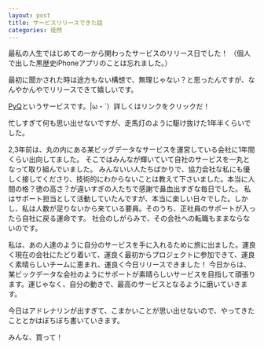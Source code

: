 ```yaml
---
layout: post
title: サービスリリースできた話
categories: 徒然
---
```


最私の人生ではじめての一から関わったサービスのリリース日でした！
（個人で出した黒歴史iPhoneアプリのことは忘れました。）

最初に聞かされた時は途方もない構想で、無理じゃない？と思ったんですが、なんやかんやでリリースできて嬉しいです。

[PyQ](https://pyq.jp/)というサービスです。|ω・`）詳しくはリンクをクリックだ！

忙しすぎて何も思い出せないですが、走馬灯のように駆け抜けた1年半くらいでした。

2,3年前は、丸の内にある某ビッグデータなサービスを運営している会社に1年間くらい出向してました。
そこではみんなが輝いていて自社のサービスを一丸となって取り組んでいました。
みんないい人たちばかりで、協力会社な私にも優しく接してくださり、技術的にわからないことは教えて下さいました。本当に人間の格？徳の高さ？が違いすぎの人たちで感謝で鼻血出すぎな毎日でした。
私はサポート担当として活動していたんですが、本当に楽しい日々でした。しかし、私は人数が足りないから来ている要員。そのうち、正社員のサポートが入ったら自社に戻る運命です。
社会のしがらみで、その会社への転職もままならないのです。

私は、あの人達のように自分のサービスを手に入れるために旅に出ました。運良く現在の会社にたどり着いて、運良く最初からプロジェクトに参加できて、運良く素晴らしいチームに恵まれ、運良く今日リリースできました！
今日からは、某ビックデータな会社のようにサポートが素晴らしいサービスを目指して頑張ります。運じゃなく、自分の動きで、最高のサービスとなるように磨いていきます。

今日はアドレナリンが出すぎて、こまかいことが思い出せないので、やってきたこととかはぼちぼち書いていきます。

みんな、買って！
